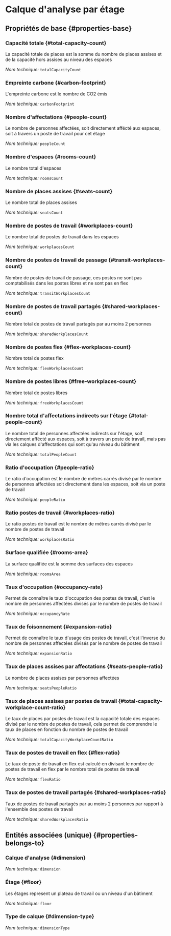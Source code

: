 # Calque d'analyse par étage
<!--- THIS FILE IS GENERATED PLEASE DO NOT EDIT IT DIRECTLY --->



<OH code="dimensionFloor"/>


## Propriétés de base {#properties-base}

### Capacité totale {#total-capacity-count}

La capacité totale de places est la somme du nombre de places assises et de la capacité hors assises au niveau des espaces

*Nom technique:* ```totalCapacityCount```
<PH code="dimensionFloor:totalCapacityCount"/>

### Empreinte carbone {#carbon-footprint}

L'empreinte carbone est le nombre de CO2 émis

*Nom technique:* ```carbonFootprint```
<PH code="dimensionFloor:carbonFootprint"/>

### Nombre d'affectations {#people-count}

Le nombre de personnes affectées, soit directement affécté aux espaces, soit à travers un poste de travail pour cet étage

*Nom technique:* ```peopleCount```
<PH code="dimensionFloor:peopleCount"/>

### Nombre d'espaces {#rooms-count}

Le nombre total d'espaces

*Nom technique:* ```roomsCount```
<PH code="dimensionFloor:roomsCount"/>

### Nombre de places assises {#seats-count}

Le nombre total de places assises

*Nom technique:* ```seatsCount```
<PH code="dimensionFloor:seatsCount"/>

### Nombre de postes de travail {#workplaces-count}

Le nombre total de postes de travail dans les espaces

*Nom technique:* ```workplacesCount```
<PH code="dimensionFloor:workplacesCount"/>

### Nombre de postes de travail de passage {#transit-workplaces-count}

Nombre de postes de travail de passage, ces postes ne sont pas comptabilisés dans les postes libres et ne sont pas en flex

*Nom technique:* ```transitWorkplacesCount```
<PH code="dimensionFloor:transitWorkplacesCount"/>

### Nombre de postes de travail partagés {#shared-workplaces-count}

Nombre total de postes de travail partagés par au moins 2 personnes

*Nom technique:* ```sharedWorkplacesCount```
<PH code="dimensionFloor:sharedWorkplacesCount"/>

### Nombre de postes flex {#flex-workplaces-count}

Nombre total de postes flex

*Nom technique:* ```flexWorkplacesCount```
<PH code="dimensionFloor:flexWorkplacesCount"/>

### Nombre de postes libres {#free-workplaces-count}

Nombre total de postes libres

*Nom technique:* ```freeWorkplacesCount```
<PH code="dimensionFloor:freeWorkplacesCount"/>

### Nombre total d'affectations indirects sur l'étage {#total-people-count}

Le nombre total de personnes affectées indirects sur l'étage, soit directement affécté aux espaces, soit à travers un poste de travail, mais pas via les calques d'affectations qui sont qu'au niveau du bâtiment

*Nom technique:* ```totalPeopleCount```
<PH code="dimensionFloor:totalPeopleCount"/>

### Ratio d'occupation {#people-ratio}

Le ratio d'occupation est le nombre de métres carrés divisé par le nombre de personnes affectées soit directement dans les espaces, soit via un poste de travail

*Nom technique:* ```peopleRatio```
<PH code="dimensionFloor:peopleRatio"/>

### Ratio postes de travail {#workplaces-ratio}

Le ratio postes de travail est le nombre de métres carrés divisé par le nombre de postes de travail

*Nom technique:* ```workplacesRatio```
<PH code="dimensionFloor:workplacesRatio"/>

### Surface qualifiée {#rooms-area}

La surface qualifiée est la somme des surfaces des espaces

*Nom technique:* ```roomsArea```
<PH code="dimensionFloor:roomsArea"/>

### Taux d'occupation {#occupancy-rate}

Permet de connaître le taux d'occupation des postes de travail, c'est le nombre de personnes affectées divisés par le nombre de postes de travail

*Nom technique:* ```occupancyRate```
<PH code="dimensionFloor:occupancyRate"/>

### Taux de foisonnement {#expansion-ratio}

Permet de connaître le taux d'usage des postes de travail, c'est l'inverse du nombre de personnes affectées divisés par le nombre de postes de travail

*Nom technique:* ```expansionRatio```
<PH code="dimensionFloor:expansionRatio"/>

### Taux de places assises par affectations {#seats-people-ratio}

Le nombre de places assises par personnes affectées

*Nom technique:* ```seatsPeopleRatio```
<PH code="dimensionFloor:seatsPeopleRatio"/>

### Taux de places assises par postes de travail {#total-capacity-workplace-count-ratio}

Le taux de places par postes de travail est la capacité totale des espaces divisé par le nombre de postes de travail, cela permet de comprendre le taux de places en fonction du nombre de postes de travail

*Nom technique:* ```totalCapacityWorkplaceCountRatio```
<PH code="dimensionFloor:totalCapacityWorkplaceCountRatio"/>

### Taux de postes de travail en flex {#flex-ratio}

Le taux de poste de travail en flex est calculé en divisant le nombre de postes de travail en flex par le nombre total de postes de travail

*Nom technique:* ```flexRatio```
<PH code="dimensionFloor:flexRatio"/>

### Taux de postes de travail partagés {#shared-workplaces-ratio}

Taux de postes de travail partagés par au moins 2 personnes par rapport à l'ensemble des postes de travail

*Nom technique:* ```sharedWorkplacesRatio```
<PH code="dimensionFloor:sharedWorkplacesRatio"/>


## Entités associées (unique) {#properties-belongs-to}

### Calque d'analyse {#dimension}



*Nom technique:* ```dimension```
<PH code="dimensionFloor:dimension"/>

### Étage {#floor}

Les étages represent un plateau de travail ou un niveau d'un bâtiment

*Nom technique:* ```floor```
<PH code="dimensionFloor:floor"/>

### Type de calque {#dimension-type}



*Nom technique:* ```dimensionType```
<PH code="dimensionFloor:dimensionType"/>





